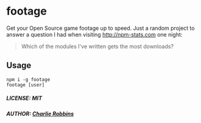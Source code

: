 # footage

Get your Open Source game footage up to speed. Just a random project to answer a question I had when visiting http://npm-stats.com one night:

> Which of the modules I've written gets the most downloads?

## Usage

```
npm i -g footage
footage [user]
```

##### LICENSE: MIT
##### AUTHOR: [Charlie Robbins](https://github.com/indexzero)
